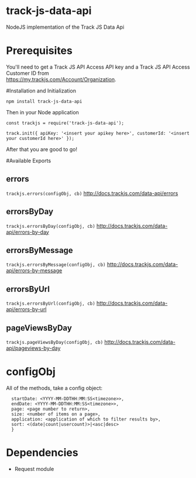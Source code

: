 # track-js-data-api
NodeJS implementation of the Track JS Data Api

# Prerequisites
You'll need to get a Track JS API Access API key and a Track JS API Access Customer ID from  
https://my.trackjs.com/Account/Organization.

#Installation and Initialization

````
npm install track-js-data-api
````

Then in your Node application

````
const trackjs = require('track-js-data-api');

track.init({ apiKey: '<insert your apikey here>', customerId: '<insert your customerId here>' });
````

After that you are good to go!

#Available Exports

## errors

`trackjs.errors(configObj, cb)`
http://docs.trackjs.com/data-api/errors

## errorsByDay

`trackjs.errorsByDay(configObj, cb)`
http://docs.trackjs.com/data-api/errors-by-day

## errorsByMessage

`trackjs.errorsByMessage(configObj, cb)`
http://docs.trackjs.com/data-api/errors-by-message

## errorsByUrl

`trackjs.errorsByUrl(configObj, cb)`
http://docs.trackjs.com/data-api/errors-by-url

## pageViewsByDay

`trackjs.pageViewsByDay(configObj, cb)`
http://docs.trackjs.com/data-api/pageviews-by-day

# configObj

All of the methods, take a config object:

```{
  startDate: <YYYY-MM-DDTHH:MM:SS<timezone>>,
  endDate: <YYYY-MM-DDTHH:MM:SS<timezone>>,
  page: <page number to return>,
  size: <number of items on a page>,
  application: <application of which to filter results by>,
  sort: <(date|count|usercount)>|<asc|desc>
  }
```

# Dependencies

* Request module
